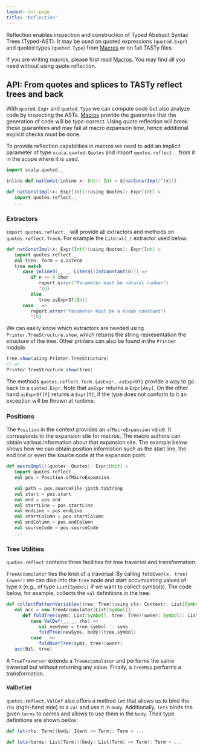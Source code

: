 ```yaml
---
layout: doc-page
title: "Reflection"
---
```


Reflection enables inspection and construction of Typed Abstract Syntax Trees
(Typed-AST). It may be used on quoted expressions (`quoted.Expr`) and quoted
types (`quoted.Type`) from [Macros](./macros.md) or on full TASTy files.

If you are writing macros, please first read [Macros](./macros.md).
You may find all you need without using quote reflection.

## API: From quotes and splices to TASTy reflect trees and back

With `quoted.Expr` and `quoted.Type` we can compute code but also analyze code
by inspecting the ASTs. [Macros](./macros.md) provide the guarantee that the
generation of code will be type-correct. Using quote reflection will break these
guarantees and may fail at macro expansion time, hence additional explicit
checks must be done.

To provide reflection capabilities in macros we need to add an implicit parameter
of type `scala.quoted.Quotes` and import `quotes.reflect._` from it in the scope
where it is used.

```scala
import scala.quoted._

inline def natConst(inline x: Int): Int = ${natConstImpl('{x})}

def natConstImpl(x: Expr[Int])(using Quotes): Expr[Int] =
   import quotes.reflect._
   ...
```

### Extractors

`import quotes.reflect._` will provide all extractors and methods on `quotes.reflect.Tree`s.
For example the `Literal(_)` extractor used below.

```scala
def natConstImpl(x: Expr[Int])(using Quotes): Expr[Int] =
   import quotes.reflect._
   val tree: Term = x.asTerm
   tree match
      case Inlined(_, _, Literal(IntConstant(n))) =>
         if n <= 0 then
            report.error("Parameter must be natural number")
            '{0}
         else
            tree.asExprOf[Int]
      case _ =>
         report.error("Parameter must be a known constant")
         '{0}
```

We can easily know which extractors are needed using `Printer.TreeStructure.show`,
which returns the string representation the structure of the tree. Other printers
can also be found in the `Printer` module.

```scala
tree.show(using Printer.TreeStructure)
// or
Printer.TreeStructure.show(tree)
```

The methods `quotes.reflect.Term.{asExpr, asExprOf}` provide a way to go back to
a `quoted.Expr`. Note that `asExpr` returns a `Expr[Any]`. On the other hand
`asExprOf[T]` returns a `Expr[T]`, if the type does not conform to it an exception
will be thrown at runtime.

### Positions

The `Position` in the context provides an `ofMacroExpansion` value. It corresponds
to the expansion site for macros. The macro authors can obtain various information
about that expansion site. The example below shows how we can obtain position
information such as the start line, the end line or even the source code at the
expansion point.

```scala
def macroImpl()(quotes: Quotes): Expr[Unit] =
   import quotes.reflect._
   val pos = Position.ofMacroExpansion

   val path = pos.sourceFile.jpath.toString
   val start = pos.start
   val end = pos.end
   val startLine = pos.startLine
   val endLine = pos.endLine
   val startColumn = pos.startColumn
   val endColumn = pos.endColumn
   val sourceCode = pos.sourceCode
   ...
```

### Tree Utilities

`quotes.reflect` contains three facilities for tree traversal and
transformation.

`TreeAccumulator` ties the knot of a traversal. By calling `foldOver(x, tree)(owner)`
we can dive into the `tree` node and start accumulating values of type `X` (e.g.,
of type `List[Symbol]` if we want to collect symbols). The code below, for
example, collects the `val` definitions in the tree.

```scala
def collectPatternVariables(tree: Tree)(using ctx: Context): List[Symbol] =
   val acc = new TreeAccumulator[List[Symbol]]:
      def foldTree(syms: List[Symbol], tree: Tree)(owner: Symbol): List[Symbol] = tree match
         case ValDef(_, _, rhs) =>
            val newSyms = tree.symbol :: syms
            foldTree(newSyms, body)(tree.symbol)
         case _ =>
            foldOverTree(syms, tree)(owner)
   acc(Nil, tree)
```

A `TreeTraverser` extends a `TreeAccumulator` and performs the same traversal
but without returning any value. Finally, a `TreeMap` performs a transformation.

#### ValDef.let

`quotes.reflect.ValDef` also offers a method `let` that allows us to bind the `rhs` (right-hand side) to a `val` and use it in `body`.
Additionally, `lets` binds the given `terms` to names and allows to use them in the `body`.
Their type definitions are shown below:

```scala
def let(rhs: Term)(body: Ident => Term): Term = ...

def lets(terms: List[Term])(body: List[Term] => Term): Term = ...
```

